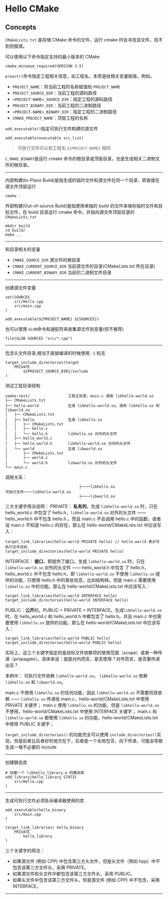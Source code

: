 # Hello CMake

## Concepts

`CMakeLists.txt` 是存储 CMake 命令的文件，运行 cmake 时会寻找该文件，找不到则报错。

可以使用以下命令指定支持的最小版本的 CMake

```shell
cmake_minimum_required(VERSION 3.5)
```

`proect()`命令指定工程相关信息，如工程名，本质是给相关变量赋值，例如。

* `PROJECT_NAME`：将当前工程的名称赋值给 `PROJECT_NAME`
* `PROJECT_SOURCE_DIR`：当前工程的源码路径
* `<PROJECT-NAME>_SOURCE_DIR`：指定工程的源码路径
* `PROJECT_BINARY_DIR`：当前工程的二进制路径
* `<PROJECT-NAME>_BINARY_DIR`：指定工程的二进制路径
* `CMAKE_PROJECT_NAME`：顶层工程的名称

`add_executable()`指定可执行文件构建的源文件

```shell
add_executable(executable src_list)
```

>可执行文件可以和工程名 `${PROJECT_NAME}` 相同

`C_MAKE_BINARY`是运行 cmake 命令的根目录或顶层目录，也是生成相关二进制文件的根目录。

***

内部构建(In-Place Build)是指生成的临时文件和源文件在同一个目录，即直接在源文件顶层运行

```shell
cmake .
```

外部构建(Out-of-source Build)是指使用单独的 build 的文件来保存临时文件和目标文件，在 build 目录运行 cmake 命令，并指向源文件顶层目录的 `CMakeLists.txt`

```shell
mkdir build
cd build/
make ..
```

***

和目录相关的变量

* `CMAKE_SOURCE_DIR` 源文件的根目录
* `CMAKE_CURRENT_SOURCE_DIR` 当前源文件的目录(CMakeLists.txt 所在目录)
* `CMAKE_CURRENT_BINARY_DIR` 当前的二进制文件目录

***

创建源文件变量

```shell
set(SOURCES
    src/Hello.cpp
    src/main.cpp
)

add_executable(${PROJECT_NAME} ${SOURCES})
```

也可以使用 `GLOB`命令和通配符来收集源文件到变量(但不推荐)

```shell
file(GLOB SOURCES "src/*.cpp")
```

*** 

包含头文件目录,相当于直接编译的时候使用 `-I` 标志

```shell
target_include_directories(target
    PRIVATE
        ${PROJECT_SOURCE_DIR}/include
)
```

测试工程目录结构

```shell
cmake-test/                 工程主目录，main.c 调用 libhello-world.so
├── CMakeLists.txt
├── hello-world             生成 libhello-world.so，调用 libhello.so 和 libworld.so
│   ├── CMakeLists.txt
│   ├── hello               生成 libhello.so
│   │   ├── CMakeLists.txt
│   │   ├── hello.c
│   │   └── hello.h         libhello.so 对外的头文件
│   ├── hello_world.c
│   ├── hello_world.h       libhello-world.so 对外的头文件
│   └── world               生成 libworld.so
│       ├── CMakeLists.txt
│       ├── world.c
│       └── world.h         libworld.so 对外的头文件
└── main.c
```

调用关系：

```shell
                                 ├────libhello.so
可执行文件────libhello-world.so
                                 ├────libworld.so
```

三大关键字用法说明：
PRIVATE： **私有的**。生成 `libhello-world.so` 时，只在  hello_world.c 中包含了 hello.h，`libhello-world.so` 对外的头文件 ——hello_world.h 中不包含 hello.h 。而且 main.c 不会调用 hello.c 中的函数，或者说 main.c 不知道 hello.c 的存在，那么在 hello-world/CMakeLists.txt 中应该写入：

```shell
target_link_libraries(hello-world PRIVATE hello) // hello-world 表示可执行文件目标
target_include_directories(hello-world PRIVATE hello)
```

INTERFACE： **接口**，即提供了接口。生成 `libhello-world.so` 时，只在 `libhello-world.so` 对外的头文件 —— hello_world.h 中包含 了 hello.h， hello_world.c 中不包含 hello.h，即 `libhello-world.so` 不使用 `libhello.so` 提供的功能，只使用 hello.h 中的某些信息，比如结构体。但是 main.c 需要使用 `libhello.so` 中的功能。那么在 hello-world/CMakeLists.txt 中应该写入：

```shell
target_link_libraries(hello-world INTERFACE hello)
target_include_directories(hello-world INTERFACE hello)
```

PUBLIC：**公开**的。PUBLIC = PRIVATE + INTERFACE。生成`libhello-world.so` 时，在 hello_world.c 和 hello_world.h 中都包含了 hello.h。并且 main.c 中也需要使用 `libhello.so` 提供的功能。那么在 hello-world/CMakeLists.txt 中应该写入：

```shell
target_link_libraries(hello-world PUBLIC hello)
target_include_directories(hello-world PUBLIC hello)
```

实际上，这三个关键字指定的是目标文件依赖项的使用范围（scope）或者一种传递（propagate）。具体来说：就是对内而言，是否使用？对外而言，是否要传递出去？

本例中：
可执行文件依赖 `libhello-world.so`， `libhello-world.so` 依赖 `libhello.so` 和 `libworld.so`。

main.c 不使用 `libhello.so` 的任何功能，因此 `libhello-world.so` 不需要将其依赖 —— `libhello.so` 传递给 main.c，hello-world/CMakeLists.txt 中使用 PRIVATE 关键字；
main.c 使用 `libhello.so` 的功能，但是 `libhello-world.so` 不使用，hello-world/CMakeLists.txt 中使用 INTERFACE 关键字；
main.c 和 `libhello-world.so` 都使用 `libhello.so` 的功能，hello-world/CMakeLists.txt 中使用 PUBLIC 关键字；

`target_include_directories()` 的功能完全可以使用 `include_directories()`实现，但是前者比后者好的地方在于，后者是一个全局包含，向下传递，可能会导致生成一堆不必要的 include

***

创建静态库

```shell
# 创建一个 libhello_library.a 的静态库
add_library(hello_library STATIC
    src/Hello.cpp
)

```

***

生成可执行文件必须告诉编译器使用的库

```shell
add_executable(hello_binary
    src/main.cpp
)

target_link_libraries( hello_binary
    PRIVATE
        hello_library
)
```

三个关键字的用法：

* 如果源文件 (例如 CPP) 中包含第三方头文件，但是头文件（例如 hpp）中不包含该第三方文件头，采用 PRIVATE。
* 如果源文件和头文件中都包含该第三方文件头，采用 PUBLIC。
* 如果头文件中包含该第三方文件头，但是源文件 (例如 CPP) 中不包含，采用 INTERFACE。

***
